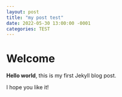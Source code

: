 ```yaml
---
layout: post
title: "my post test"
date: 2022-05-30 13:00:00 -0001
categories: TEST
---
```


# Welcome

**Hello world**, this is my first Jekyll blog post.

I hope you like it!

